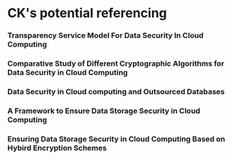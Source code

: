 # CK's potential referencing
### Transparency Service Model For Data Security In Cloud Computing
### Comparative Study of Different Cryptographic Algorithms for Data Security in Cloud Computing
### Data Security in Cloud computing and Outsourced Databases
### A Framework to Ensure Data Storage Security in Cloud Computing
### Ensuring Data Storage Security in Cloud Computing Based on Hybird Encryption Schemes
